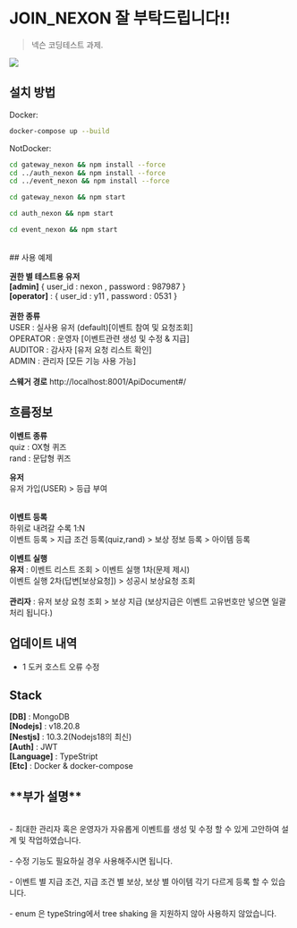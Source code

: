 # JOIN_NEXON 잘 부탁드립니다!!

> 넥슨 코딩테스트 과제.

![](../header.png)

## 설치 방법

Docker:

```sh
docker-compose up --build
```

NotDocker:

```sh
cd gateway_nexon && npm install --force
cd ../auth_nexon && npm install --force
cd ../event_nexon && npm install --force
```

```sh
cd gateway_nexon && npm start
```

```sh
cd auth_nexon && npm start
```

```sh
cd event_nexon && npm start
```

<br/>
## 사용 예제

**권한 별 테스트용 유저**<br/>
**[admin]** { user_id : nexon , password : 987987 }<br/>
**[operator]** : { user_id : y11 , password : 0531 }<br/>
<br/>
**권한 종류**<br/>
USER : 실사용 유저 (default)[이벤트 참여 및 요청조회] <br/>
OPERATOR : 운영자 [이벤트관련 생성 및 수정 & 지급] <br/>
AUDITOR : 감사자 [유저 요청 리스트 확인] <br/>
ADMIN : 관리자 [모든 기능 사용 가능]<br/>
<br/>
**스웨거 경로** http://localhost:8001/ApiDocument#/

## 흐름정보

**이벤트 종류**<br/>
quiz : OX형 퀴즈 <br/>
rand : 문답형 퀴즈<br/>

**유저**<br/>
유저 가입(USER) > 등급 부여 <br/> <br/>

**이벤트 등록**<br/>
하위로 내려갈 수록 1:N<br/>
이벤트 등록 > 지급 조건 등록(quiz,rand) > 보상 정보 등록 > 아이템 등록

**이벤트 실행**<br/>
**유저** : 이벤트 리스트 조회 > 이벤트 실행 1차(문제 제시) <br/> 이벤트 실행 2차(답변[보상요청]) > 성공시 보상요청 조회<br/><br/>
**관리자** : 유저 보상 요청 조회 > 보상 지급 (보상지급은 이벤트 고유번호만 넣으면 일괄처리 됩니다.)

## 업데이트 내역

-   1 도커 호스트 오류 수정

## Stack

**[DB]** : MongoDB<br/>
**[Nodejs]** : v18.20.8<br/>
**[Nestjs]** : 10.3.2(Nodejs18의 최신)<br/>
**[Auth]** : JWT<br/>
**[Language]** : TypeStript<br/>
**[Etc]** : Docker & docker-compose

## \*\*부가 설명\*\*

<br/> 
- 최대한 관리자 혹은 운영자가 자유롭게 이벤트를 생성 및 수정 할 수 있게 고안하여 설계 및 작업하였습니다.<br/><br/>
- 수정 기능도 필요하실 경우 사용해주시면 됩니다.<br/><br/>
- 이벤트 별 지급 조건, 지급 조건 별 보상, 보상 별 아이템 각기 다르게 등록 할 수 있습니다.<br/><br/>
- enum 은 typeString에서 tree shaking 을 지원하지 않아 사용하지 않았습니다.<br/><br/>
